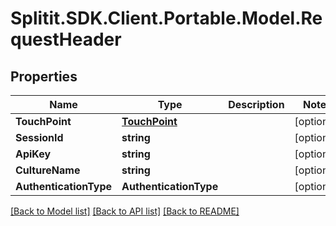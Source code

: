 # Splitit.SDK.Client.Portable.Model.RequestHeader
## Properties

Name | Type | Description | Notes
------------ | ------------- | ------------- | -------------
**TouchPoint** | [**TouchPoint**](TouchPoint.md) |  | [optional] 
**SessionId** | **string** |  | [optional] 
**ApiKey** | **string** |  | [optional] 
**CultureName** | **string** |  | [optional] 
**AuthenticationType** | **AuthenticationType** |  | [optional] 

[[Back to Model list]](../README.md#documentation-for-models) [[Back to API list]](../README.md#documentation-for-api-endpoints) [[Back to README]](../README.md)

